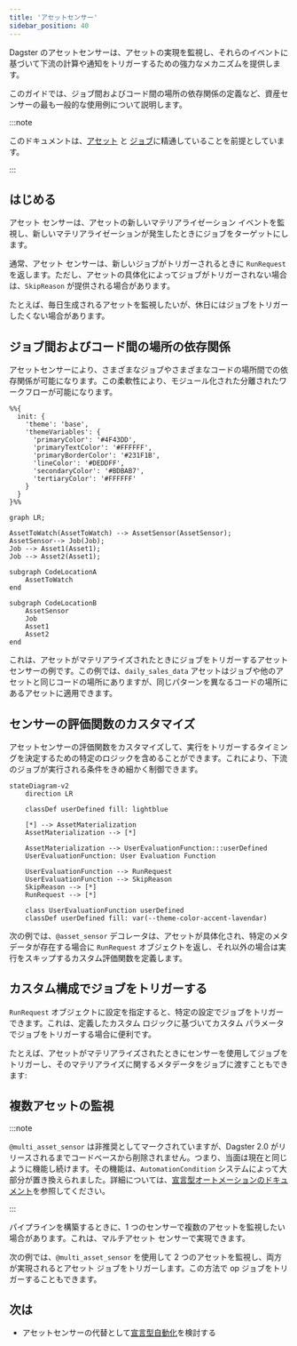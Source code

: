 ```yaml
---
title: 'アセットセンサー'
sidebar_position: 40
---
```


Dagster のアセットセンサーは、アセットの実現を監視し、それらのイベントに基づいて下流の計算や通知をトリガーするための強力なメカニズムを提供します。

このガイドでは、ジョブ間およびコード間の場所の依存関係の定義など、資産センサーの最も一般的な使用例について説明します。

:::note

このドキュメントは、[アセット](/guides/build/assets/) と [ジョブ](/guides/build/jobs/)に精通していることを前提としています。

:::

## はじめる

アセット センサーは、アセットの新しいマテリアライゼーション イベントを監視し、新しいマテリアライゼーションが発生したときにジョブをターゲットにします。

通常、アセット センサーは、新しいジョブがトリガーされるときに `RunRequest` を返します。ただし、アセットの具体化によってジョブがトリガーされない場合は、`SkipReason` が提供される場合があります。

たとえば、毎日生成されるアセットを監視したいが、休日にはジョブをトリガーしたくない場合があります。

## ジョブ間およびコード間の場所の依存関係

アセットセンサーにより、さまざまなジョブやさまざまなコードの場所間での依存関係が可能になります。この柔軟性により、モジュール化された分離されたワークフローが可能になります。

```mermaid
%%{
  init: {
    'theme': 'base',
    'themeVariables': {
      'primaryColor': '#4F43DD',
      'primaryTextColor': '#FFFFFF',
      'primaryBorderColor': '#231F1B',
      'lineColor': '#DEDDFF',
      'secondaryColor': '#BDBAB7',
      'tertiaryColor': '#FFFFFF'
    }
  }
}%%

graph LR;

AssetToWatch(AssetToWatch) --> AssetSensor(AssetSensor);
AssetSensor--> Job(Job);
Job --> Asset1(Asset1);
Job --> Asset2(Asset1);

subgraph CodeLocationA
    AssetToWatch
end

subgraph CodeLocationB
    AssetSensor
    Job
    Asset1
    Asset2
end
```

これは、アセットがマテリアライズされたときにジョブをトリガーするアセットセンサーの例です。この例では、`daily_sales_data` アセットはジョブや他のアセットと同じコードの場所にありますが、同じパターンを異なるコードの場所にあるアセットに適用できます。

<CodeExample path="docs_snippets/docs_snippets/guides/automation/simple-asset-sensor-example.py" language="python" />

## センサーの評価関数のカスタマイズ

アセットセンサーの評価関数をカスタマイズして、実行をトリガーするタイミングを決定するための特定のロジックを含めることができます。これにより、下流のジョブが実行される条件をきめ細かく制御できます。

```mermaid
stateDiagram-v2
    direction LR

    classDef userDefined fill: lightblue

    [*] --> AssetMaterialization
    AssetMaterialization --> [*]

    AssetMaterialization --> UserEvaluationFunction:::userDefined
    UserEvaluationFunction: User Evaluation Function

    UserEvaluationFunction --> RunRequest
    UserEvaluationFunction --> SkipReason
    SkipReason --> [*]
    RunRequest --> [*]

    class UserEvaluationFunction userDefined
    classDef userDefined fill: var(--theme-color-accent-lavendar)
```

次の例では、`@asset_sensor` デコレータは、アセットが具体化され、特定のメタデータが存在する場合に `RunRequest` オブジェクトを返し、それ以外の場合は実行をスキップするカスタム評価関数を定義します。

<CodeExample path="docs_snippets/docs_snippets/guides/automation/asset-sensor-custom-eval.py" language="python" />

## カスタム構成でジョブをトリガーする

`RunRequest` オブジェクトに設定を指定すると、特定の設定でジョブをトリガーできます。これは、定義したカスタム ロジックに基づいてカスタム パラメータでジョブをトリガーする場合に便利です。

たとえば、アセットがマテリアライズされたときにセンサーを使用してジョブをトリガーし、そのマテリアライズに関するメタデータをジョブに渡すこともできます:

<CodeExample path="docs_snippets/docs_snippets/guides/automation/asset-sensor-with-config.py" language="python" />

## 複数アセットの監視

:::note

`@multi_asset_sensor` は非推奨としてマークされていますが、Dagster 2.0 がリリースされるまでコードベースから削除されません。つまり、当面は現在と同じように機能し続けます。その機能は、`AutomationCondition` システムによって大部分が置き換えられました。詳細については、[宣言型オートメーションのドキュメント](/guides/automate/declarative-automation/)を参照してください。

:::

パイプラインを構築するときに、1 つのセンサーで複数のアセットを監視したい場合があります。これは、マルチアセット センサーで実現できます。

次の例では、`@multi_asset_sensor` を使用して 2 つのアセットを監視し、両方が実現されるとアセット ジョブをトリガーします。この方法で op ジョブをトリガーすることもできます。

<CodeExample path="docs_snippets/docs_snippets/guides/automation/multi-asset-sensor.py" language="python" />

## 次は

- アセットセンサーの代替として[宣言型自動化](/guides/automate/declarative-automation/)を検討する